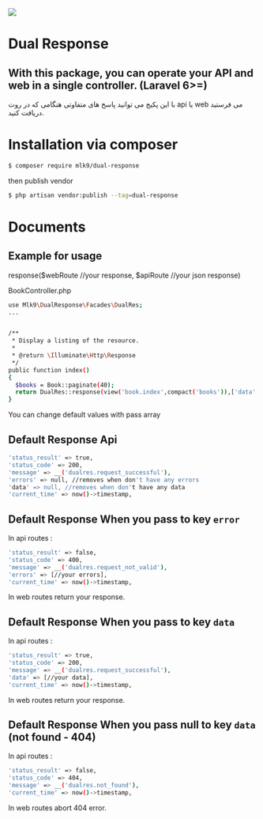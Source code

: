 <img src="https://repository-images.githubusercontent.com/468599015/5e6fd72f-0043-44c2-b968-12717fb40bf7" />

# Dual Response
With this package, you can operate your API and web in a single controller. (Laravel 6>=)
--
با این پکیج می توانید پاسخ های متفاوتی هنگامی که در روت api یا web می فرستید دریافت کنید.
# Installation via composer
```sh
$ composer require mlk9/dual-response
```
then publish vendor
```sh
$ php artisan vendor:publish --tag=dual-response
```
# Documents

## Example for usage
response($webRoute //your response, $apiRoute //your json response)

BookController.php
```sh
use Mlk9\DualResponse\Facades\DualRes; 
...


/**
 * Display a listing of the resource.
 *
 * @return \Illuminate\Http\Response
 */
public function index()
{
  $books = Book::paginate(40);
  return DualRes::response(view('book.index',compact('books')),['data' => $books]);
}


```
You can change default values with pass array
## Default Response Api
```sh
'status_result' => true,
'status_code' => 200,
'message' => __('dualres.request_successful'),
'errors' => null, //removes when don't have any errors
'data' => null, //removes when don't have any data
'current_time' => now()->timestamp,
```
## Default Response When you pass to key `error`
In api routes :
```sh
'status_result' => false,
'status_code' => 400,
'message' => __('dualres.request_not_valid'),
'errors' => [//your errors],
'current_time' => now()->timestamp,
```
In web routes return your response.
## Default Response When you pass to key `data`
In api routes :
```sh
'status_result' => true,
'status_code' => 200,
'message' => __('dualres.request_successful'),
'data' => [//your data],
'current_time' => now()->timestamp,
```
In web routes return your response.
## Default Response When you pass null to key `data` (not found - 404)
In api routes :
```sh
'status_result' => false,
'status_code' => 404,
'message' => __('dualres.not_found'),
'current_time' => now()->timestamp,
```
In web routes abort 404 error.
